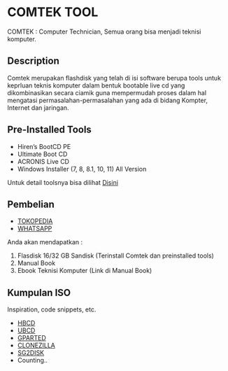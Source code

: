 # COMTEK TOOL

COMTEK : Computer Technician, Semua orang bisa menjadi teknisi komputer.

## Description

Comtek merupakan flashdisk yang telah di isi software berupa tools untuk keprluan teknis komputer dalam bentuk bootable live cd yang dikombinasikan secara ciamik guna
mempermudah proses dalam hal mengatasi permasalahan-permasalahan yang ada di bidang Kompter, Internet dan jaringan.


## Pre-Installed Tools

* Hiren’s BootCD PE
* Ultimate Boot CD
* ACRONIS Live CD
* Windows Installer (7, 8, 8.1, 10, 11) All Version

Untuk detail toolsnya bisa dilihat [Disini](https://mega.nz/file/Z1MlnQjL#91hR1Mk-9ZAbae6Fg5wCgrCTp-OoR0b5l-aV13WDEzE)

## Pembelian

* [TOKOPEDIA](https://www.tokopedia.com/firstech/comtek-tools-bootable-aio-windows-aio-hirens-acronis-aplikasi-32-gb?whid=0)
* [WHATSAPP](https://wa.me/6288216753313/)

Anda akan mendapatkan :
1. Flasdisk 16/32 GB Sandisk (Terinstall Comtek dan preinstalled tools)
2. Manual Book
3. Ebook Teknisi Komputer (Link di Manual Book)
 
## Kumpulan ISO

Inspiration, code snippets, etc.
* [HBCD](https://www.hirensbootcd.org/files/HBCD_PE_x64.iso)
* [UBCD](http://pharry.org/data/ubcd539.iso)
* [GPARTED](https://downloads.sourceforge.net/gparted/gparted-live-1.3.0-1-i686.iso)
* [CLONEZILLA](https://clonezilla.org/downloads/download.php?branch=stable)
* [SG2DISK](https://sourceforge.net/projects/supergrub2/files/2.04s1/super_grub2_disk_2.04s1/super_grub2_disk_hybrid_2.04s1.iso/download)
* Counting..
